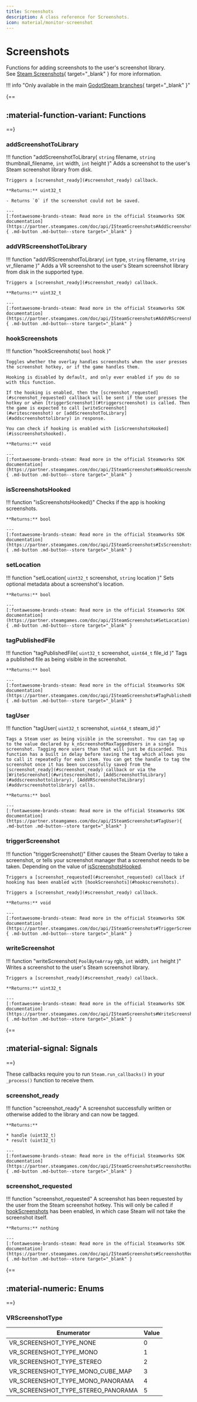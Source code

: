 ```yaml
---
title: Screenshots
description: A class reference for Screenshots.
icon: material/monitor-screenshot
---
```


# Screenshots

Functions for adding screenshots to the user's screenshot library. See [Steam Screenshots](https://partner.steamgames.com/doc/features/screenshots){ target="\_blank" } for more information.

!!! info "Only available in the main [GodotSteam branches](https://github.com/GodotSteam/GodotSteam){ target="\_blank" }"

{==
## :material-function-variant: Functions
==}

### addScreenshotToLibrary

!!! function "addScreenshotToLibrary( ```string``` filename, ```string``` thumbnail_filename, ```int``` width, ```int``` height )"
    Adds a screenshot to the user's Steam screenshot library from disk.

	Triggers a [screenshot_ready](#screenshot_ready) callback.

    **Returns:** uint32_t

	- Returns `0` if the screenshot could not be saved.

    ---
    [:fontawesome-brands-steam: Read more in the official Steamworks SDK documentation](https://partner.steamgames.com/doc/api/ISteamScreenshots#AddScreenshotToLibrary){ .md-button .md-button--store target="_blank" }

### addVRScreenshotToLibrary

!!! function "addVRScreenshotToLibrary( ```int``` type, ```string``` filename, ```string``` vr_filename )"
    Adds a VR screenshot to the user's Steam screenshot library from disk in the supported type. 

	Triggers a [screenshot_ready](#screenshot_ready) callback.

    **Returns:** uint32_t

    ---
    [:fontawesome-brands-steam: Read more in the official Steamworks SDK documentation](https://partner.steamgames.com/doc/api/ISteamScreenshots#AddVRScreenshotToLibrary){ .md-button .md-button--store target="_blank" }

### hookScreenshots

!!! function "hookScreenshots( ```bool``` hook )"

    Toggles whether the overlay handles screenshots when the user presses the screenshot hotkey, or if the game handles them. 
  
	Hooking is disabled by default, and only ever enabled if you do so with this function. 
  
	If the hooking is enabled, then the [screenshot_requested](#screenshot_requested) callback will be sent if the user presses the hotkey or when [triggerScreenshot](#triggerscreenshot) is called. Then the game is expected to call [writeScreenshot](#writescreenshot) or [addScreenshotToLibrary](#addscreenshottolibrary) in response. 
 
	You can check if hooking is enabled with [isScreenshotsHooked](#isscreenshotshooked).

    **Returns:** void

    ---
    [:fontawesome-brands-steam: Read more in the official Steamworks SDK documentation](https://partner.steamgames.com/doc/api/ISteamScreenshots#HookScreenshots){ .md-button .md-button--store target="_blank" }

### isScreenshotsHooked

!!! function "isScreenshotsHooked()"
    Checks if the app is hooking screenshots. 

    **Returns:** bool

    ---
    [:fontawesome-brands-steam: Read more in the official Steamworks SDK documentation](https://partner.steamgames.com/doc/api/ISteamScreenshots#IsScreenshotsHooked){ .md-button .md-button--store target="_blank" }

### setLocation

!!! function "setLocation( ```uint32_t``` screenshot, ```string``` location )"
    Sets optional metadata about a screenshot's location.

    **Returns:** bool

    ---
    [:fontawesome-brands-steam: Read more in the official Steamworks SDK documentation](https://partner.steamgames.com/doc/api/ISteamScreenshots#SetLocation){ .md-button .md-button--store target="_blank" }

### tagPublishedFile

!!! function "tagPublishedFile( ```uint32_t``` screenshot, ```uint64_t``` file_id )"
    Tags a published file as being visible in the screenshot. 

    **Returns:** bool

    ---
    [:fontawesome-brands-steam: Read more in the official Steamworks SDK documentation](https://partner.steamgames.com/doc/api/ISteamScreenshots#TagPublishedFile){ .md-button .md-button--store target="_blank" }

### tagUser

!!! function "tagUser( ```uint32_t``` screenshot, ```uint64_t``` steam_id )"

    Tags a Steam user as being visible in the screenshot. You can tag up to the value declared by k_nScreenshotMaxTaggedUsers in a single screenshot. Tagging more users than that will just be discarded. This function has a built in delay before saving the tag which allows you to call it repeatedly for each item. You can get the handle to tag the screenshot once it has been successfully saved from the [screenshot_ready](#screenshot_ready) callback or via the [WriteScreenshot](#writescreenshot), [AddScreenshotToLibrary](#addscreenshottolibrary), [AddVRScreenshotToLibrary](#addvrscreenshottolibrary) calls. 

    **Returns:** bool

    ---
    [:fontawesome-brands-steam: Read more in the official Steamworks SDK documentation](https://partner.steamgames.com/doc/api/ISteamScreenshots#TagUser){ .md-button .md-button--store target="_blank" }

### triggerScreenshot

!!! function "triggerScreenshot()"
    Either causes the Steam Overlay to take a screenshot, or tells your screenshot manager that a screenshot needs to be taken. Depending on the value of [isScreenshotsHooked](#isscreenshotshooked).

	Triggers a [screenshot_requested](#screenshot_requested) callback if hooking has been enabled with [hookScreenshots](#hookscreenshots).

	Triggers a [screenshot_ready](#screenshot_ready) callback.

    **Returns:** void

    ---
    [:fontawesome-brands-steam: Read more in the official Steamworks SDK documentation](https://partner.steamgames.com/doc/api/ISteamScreenshots#TriggerScreenshot){ .md-button .md-button--store target="_blank" }

### writeScreenshot

!!! function "writeScreenshot( ```PoolByteArray``` rgb, ```int``` width, ```int``` height )"
    Writes a screenshot to the user's Steam screenshot library.

	Triggers a [screenshot_ready](#screenshot_ready) callback.

    **Returns:** uint32_t

    ---
    [:fontawesome-brands-steam: Read more in the official Steamworks SDK documentation](https://partner.steamgames.com/doc/api/ISteamScreenshots#WriteScreenshot){ .md-button .md-button--store target="_blank" }

{==
## :material-signal: Signals
==}

These callbacks require you to run ```Steam.run_callbacks()``` in your ```_process()``` function to receive them.

### screenshot_ready

!!! function "screenshot_ready"
	A screenshot successfully written or otherwise added to the library and can now be tagged.
	
	**Returns:**

	* handle (uint32_t)
	* result (uint32_t)

    ---
    [:fontawesome-brands-steam: Read more in the official Steamworks SDK documentation](https://partner.steamgames.com/doc/api/ISteamScreenshots#ScreenshotReady_t){ .md-button .md-button--store target="_blank" }

### screenshot_requested

!!! function "screenshot_requested"
	A screenshot has been requested by the user from the Steam screenshot hotkey. This will only be called if [hookScreenshots](#hookscreenshots) has been enabled, in which case Steam will not take the screenshot itself.

	**Returns:** nothing

    ---
    [:fontawesome-brands-steam: Read more in the official Steamworks SDK documentation](https://partner.steamgames.com/doc/api/ISteamScreenshots#ScreenshotRequested_t){ .md-button .md-button--store target="_blank" }

{==
## :material-numeric: Enums
==}

### VRScreenshotType

Enumerator | Value
------- | -----
VR_SCREENSHOT_TYPE_NONE | 0
VR_SCREENSHOT_TYPE_MONO | 1
VR_SCREENSHOT_TYPE_STEREO | 2
VR_SCREENSHOT_TYPE_MONO_CUBE_MAP | 3
VR_SCREENSHOT_TYPE_MONO_PANORAMA | 4
VR_SCREENSHOT_TYPE_STEREO_PANORAMA | 5
